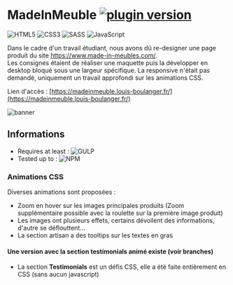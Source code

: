 # MadeInMeuble [![plugin version](https://img.shields.io/badge/version-v1.0.0-color.svg)](https://github.com/Loubal70/Carrousel/releases/latest)

![HTML5](https://img.shields.io/badge/HTML5-E34F26?style=for-the-badge&logo=html5&logoColor=white)
![CSS3](https://img.shields.io/badge/CSS3-1572B6?style=for-the-badge&logo=css3&logoColor=white)
![SASS](https://img.shields.io/badge/Sass-CC6699?style=for-the-badge&logo=sass&logoColor=white)
![JavaScript](https://img.shields.io/badge/JavaScript-F7DF1E?style=for-the-badge&logo=javascript&logoColor=black)

Dans le cadre d'un travail étudiant, nous avons dû re-designer une page produit du site https://www.made-in-meubles.com/. <br>
Les consignes étaient de réaliser une maquette puis la développer en desktop bloqué sous une largeur spécifique. La responsive n'était pas demandé, uniquement un travail approfondi sur les animations CSS.

Lien d'accès : [https://madeinmeuble.louis-boulanger.fr/](https://madeinmeuble.louis-boulanger.fr/)


![banner](https://image.freepik.com/free-photo/white-wall-living-room-have-sofa-decoration-3d-rendering_41470-3282.jpg)


## Informations

- Requires at least : ![GULP](https://img.shields.io/badge/GULP-Required-orange)
- Tested up to : ![NPM](https://img.shields.io/badge/NPM-6.14.15-green.svg)

### Animations CSS
Diverses animations sont proposées : 
- Zoom en hover sur les images principales produits (Zoom supplémentaire possible avec la roulette sur la première image produit)
- Les images ont plusieurs effets, certains dévoilent des informations, d'autre se déflouttent...
- La section artisan a des tooltips sur les textes en gras

#### Une version avec la section testimonials animé existe (voir branches)
- La section **Testimonials** est un défis CSS, elle a été faite entièrement en CSS (sans aucun javascript)


